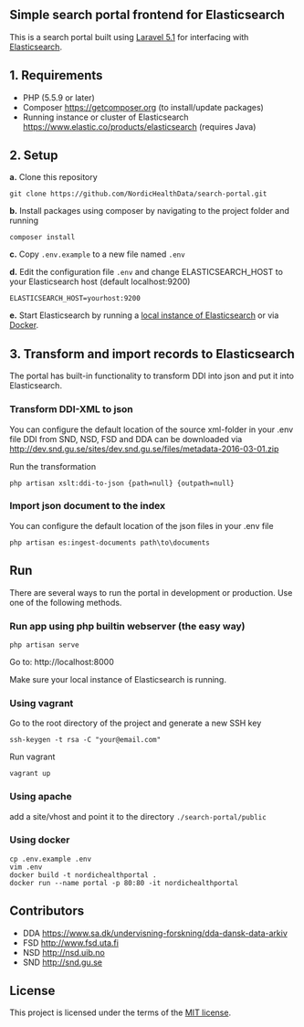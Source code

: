 ## Simple search portal frontend for Elasticsearch

This is a search portal built using [Laravel 5.1](https://laravel.com/docs/5.1) for interfacing with [Elasticsearch](https://www.elastic.co/products/elasticsearch).

## 1. Requirements

* PHP (5.5.9 or later)
* Composer https://getcomposer.org (to install/update packages)
* Running instance or cluster of Elasticsearch https://www.elastic.co/products/elasticsearch (requires Java)

## 2. Setup

__a.__ Clone this repository

```
git clone https://github.com/NordicHealthData/search-portal.git
```

__b.__ Install packages using composer by navigating to the project folder and running

```
composer install
```

__c.__ Copy ```.env.example``` to a new file named ```.env```

__d.__ Edit the configuration file ```.env``` and change ELASTICSEARCH_HOST to your Elasticsearch host (default localhost:9200)

```
ELASTICSEARCH_HOST=yourhost:9200
```

__e.__ Start Elasticsearch by running a [local instance of Elasticsearch](https://www.elastic.co/products/elasticsearch) or via [Docker](https://github.com/dockerfile/elasticsearch).

## 3. Transform and import records to Elasticsearch

The portal has built-in functionality to transform DDI into json and put it into Elasticsearch.

### Transform DDI-XML to json
   
You can configure the default location of the source xml-folder in your .env file
DDI from SND, NSD, FSD and DDA can be downloaded via http://dev.snd.gu.se/sites/dev.snd.gu.se/files/metadata-2016-03-01.zip

Run the transformation

```
php artisan xslt:ddi-to-json {path=null} {outpath=null}
```
 
### Import json document to the index

You can configure the default location of the json files in your .env file

```
php artisan es:ingest-documents path\to\documents
```

## Run

There are several ways to run the portal in development or production. Use one of the following methods.

### Run app using php builtin webserver (the easy way)

```
php artisan serve
```

Go to: http://localhost:8000

Make sure your local instance of Elasticsearch is running.

### Using vagrant

Go to the root directory of the project and generate a new SSH key
 
```
ssh-keygen -t rsa -C "your@email.com"
```

Run vagrant
 
```
vagrant up
```
 
### Using apache

add a site/vhost and point it to the directory ```./search-portal/public``` 

### Using docker

```
cp .env.example .env
vim .env
docker build -t nordichealthportal .
docker run --name portal -p 80:80 -it nordichealthportal
```

## Contributors

* DDA https://www.sa.dk/undervisning-forskning/dda-dansk-data-arkiv
* FSD http://www.fsd.uta.fi
* NSD http://nsd.uib.no
* SND http://snd.gu.se

## License

This project is licensed under the terms of the [MIT license](http://opensource.org/licenses/MIT).
